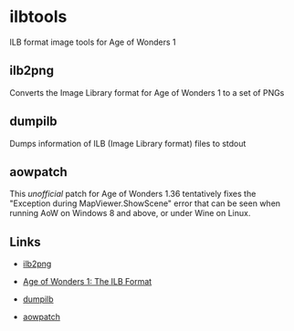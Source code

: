 # ilbtools
ILB format image tools for Age of Wonders 1

## ilb2png
Converts the Image Library format for Age of Wonders 1 to a set of PNGs

## dumpilb
Dumps information of ILB (Image Library format) files to stdout

## aowpatch
This *unofficial* patch for Age of Wonders 1.36 tentatively fixes the "Exception during MapViewer.ShowScene" error that can be seen when running AoW on Windows 8 and above, or under Wine on Linux.

## Links

- [ilb2png](https://github.com/socks-the-fox/ilb2png)

- [Age of Wonders 1: The ILB Format](http://www.jongware.com/aow/aow1.html)

- [dumpilb](http://www.jongware.com/aow/binaries/dumpilb.zip)

- [aowpatch](http://www.github.com/int19h/aow-patch)
